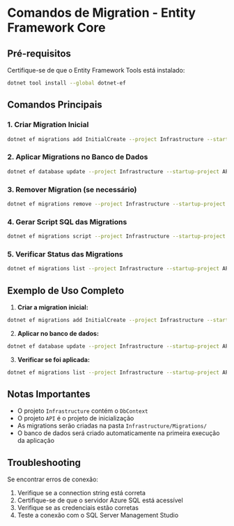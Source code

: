 # Comandos de Migration - Entity Framework Core

## Pré-requisitos
Certifique-se de que o Entity Framework Tools está instalado:
```bash
dotnet tool install --global dotnet-ef
```

## Comandos Principais

### 1. Criar Migration Inicial
```bash
dotnet ef migrations add InitialCreate --project Infrastructure --startup-project API
```

### 2. Aplicar Migrations no Banco de Dados
```bash
dotnet ef database update --project Infrastructure --startup-project API
```

### 3. Remover Migration (se necessário)
```bash
dotnet ef migrations remove --project Infrastructure --startup-project API
```

### 4. Gerar Script SQL das Migrations
```bash
dotnet ef migrations script --project Infrastructure --startup-project API
```

### 5. Verificar Status das Migrations
```bash
dotnet ef migrations list --project Infrastructure --startup-project API
```

## Exemplo de Uso Completo

1. **Criar a migration inicial:**
```bash
dotnet ef migrations add InitialCreate --project Infrastructure --startup-project API
```

2. **Aplicar no banco de dados:**
```bash
dotnet ef database update --project Infrastructure --startup-project API
```

3. **Verificar se foi aplicada:**
```bash
dotnet ef migrations list --project Infrastructure --startup-project API
```

## Notas Importantes

- O projeto `Infrastructure` contém o `DbContext`
- O projeto `API` é o projeto de inicialização
- As migrations serão criadas na pasta `Infrastructure/Migrations/`
- O banco de dados será criado automaticamente na primeira execução da aplicação

## Troubleshooting

Se encontrar erros de conexão:
1. Verifique se a connection string está correta
2. Certifique-se de que o servidor Azure SQL está acessível
3. Verifique se as credenciais estão corretas
4. Teste a conexão com o SQL Server Management Studio 